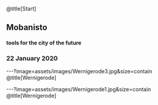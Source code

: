 @title[Start]

## Mobanisto

#### <span class="gold">tools for the city of the future</span>

### 22 January 2020

---?image=assets/images/Wernigerode3.jpg&size=contain
@title[Wernigerode]

---?image=assets/images/Wernigerode1.jpg&size=contain
@title[Wernigerode]
